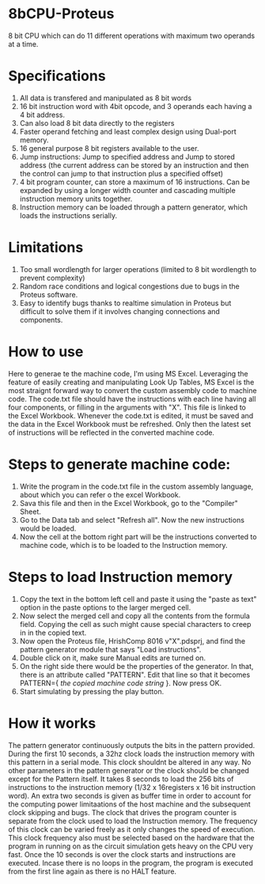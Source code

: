 # 8bCPU-Proteus
8 bit CPU which can do 11 different operations with maximum two operands at a time.
# Specifications
1. All data is transfered and manipulated as 8 bit words
2. 16 bit instruction word with 4bit opcode, and 3 operands each having a 4 bit address.
3. Can also load 8 bit data directly to the registers
4. Faster operand fetching and least complex design using Dual-port memory.
5. 16 general purpose 8 bit registers available to the user.
6. Jump instructions: Jump to specified address and Jump to stored address (the current address can be stored by an instruction and then the control can jump to that instruction plus a specified offset)
7. 4 bit program counter, can store a maximum of 16 instructions. Can be expanded by using a longer width counter and cascading multiple instruction memory units together.
8. Instruction memory can be loaded through a pattern generator, which loads the instructions serially.

# Limitations
1. Too small wordlength for larger operations (limited to 8 bit wordlength to prevent complexity)
2. Random race conditions and logical congestions due to bugs in the Proteus software.
3. Easy to identify bugs thanks to realtime simulation in Proteus but difficult to solve them if it involves changing connections and components.

# How to use
Here to generae te the machine code, I'm using MS Excel. Leveraging the feature of easily creating and manipulating Look Up Tables, MS Excel is the most straignt forward way to convert the custom assembly code to machine code.
The code.txt file should have the instructions with each line having all four components, or filling in the arguments with "X". This file is linked to the Excel Workbook.
Whenever the code.txt is edited, it must be saved and the data in the Excel Workbook must be refreshed. Only then the latest set of instructions will be reflected in the converted machine code.
# Steps to generate machine code:
1. Write the program in the code.txt file in the custom assembly language, about which you can refer o the excel Workbook.
2. Sava this file and then in the Excel Workbook, go to the "Compiler" Sheet.
3. Go to the Data tab and select "Refresh all". Now the new instructions would be loaded.
4. Now the cell at the bottom right part will be the instructions converted to machine code, which is to be loaded to the Instruction memory.

# Steps to load Instruction memory
1. Copy the text in the bottom left cell and paste it using the "paste as text" option in the paste options to the larger merged cell.
2. Now select the merged cell and copy all the contents from the formula field. Copying the cell as such might cause special characters to creep in in the copied text.
3. Now open the Proteus file, HrishComp 8016 v"X".pdsprj, and find the pattern generator module that says "Load instructions".
4. Double click on it, make sure Manual edits are turned on.
5. On the right side there would be the properties of the generator. In that, there is an attribute called "PATTERN". Edit that line so that it becomes PATTERN={ *_the copied machine code string_* }. Now press OK.
6. Start simulating by pressing the play button.

# How it works
The pattern generator continuously outputs the bits in the pattern provided. During the first 10 seconds, a 32hz clock loads the instruction memory with this pattern in a serial mode. This clock shouldnt be altered in any way. No other parameters in the pattern generator or the clock should be changed except for the Pattern itself. It takes 8 seconds to load the 256 bits of instructions to the instruction memory (1/32 x 16registers x 16 bit instruction word). An extra two seconds is given as buffer time in order to account for the computing power limitaations of the host machine and the subsequent clock skipping and bugs. The clock that drives the program counter is separate from the clock used to load the Instruction memory. The frequency of this clock can be varied freely as it only changes the speed of execution. This clock frequency also must be selected based on the hardware that the program in running on as the circuit simulation gets heavy on the CPU very fast. Once the 10 seconds is over the clock starts and instructions are executed. Incase there is no loops in the program, the program is executed from the first line again as there is no HALT feature.
